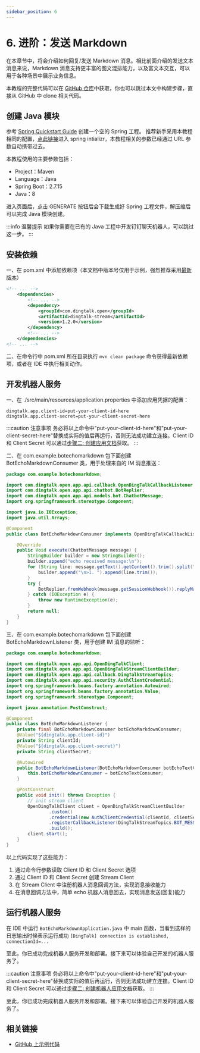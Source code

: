 ```yaml
---
sidebar_position: 6
---
```


# 6. 进阶：发送 Markdown

在本章节中，将会介绍如何回复/发送 Markdown 消息。相比前面介绍的发送文本消息来说，Markdown 消息支持更丰富的图文混排能力，以及富文本交互，可以用于各种场景中展示业务信息。

本教程的完整代码可以在 [GitHub 仓库](https://github.com/open-dingtalk/dingtalk-tutorial-java)中获取，你也可以跳过本文中构建步骤，直接从 GitHub 中 clone 相关代码。

## 创建 Java 模块

参考 [Spring Quickstart Guide](https://spring.io/quickstart) 创建一个空的 Spring 工程。
推荐新手采用本教程相同的配置，[点此链接](https://start.spring.io/#!type=maven-project&language=java&platformVersion=2.7.17&packaging=jar&jvmVersion=1.8&groupId=com.example&artifactId=bot-echo-text&name=bot-echo-text&description=Demo%20project%20for%20DingTalk&packageName=com.example.bot-echo-markdown)进入 spring intializr，本教程相关的参数已经通过 URL 参数自动携带过去。

本教程使用的主要参数包括：

* Project：Maven
* Language：Java
* Spring Boot：2.7.15
* Java：8

进入页面后，点击 GENERATE 按钮后会下载生成好 Spring 工程文件，解压缩后可以完成 Java 模块创建。

:::info 温馨提示
如果你需要在已有的 Java 工程中开发钉钉聊天机器人，可以跳过这一步。
:::

## 安装依赖

一、在 pom.xml 中添加依赖项（本文档中版本号仅用于示例，强烈推荐采用[最新版本](https://s01.oss.sonatype.org/?#nexus-search;quick~dingtalk-stream)）

```xml title="pom.xml" {4-8} showLineNumbers
<!-- ... -->
    <dependencies>
        <!-- ... -->
        <dependency>
			<groupId>com.dingtalk.open</groupId>
			<artifactId>dingtalk-stream</artifactId>
			<version>1.2.0</version>
		</dependency>
        <!-- ... -->
	</dependencies>
<!-- ... -->
```

二、在命令行中 pom.xml 所在目录执行 `mvn clean package` 命令获得最新依赖项，或者在 IDE 中执行相关动作。

## 开发机器人服务

一、在 ./src/main/resources/application.properties 中添加应用凭据的配置：
```text title="./src/main/resources/application.properties" showLineNumbers
dingtalk.app.client-id=put-your-client-id-here
dingtalk.app.client-secret=put-your-client-secret-here
```

:::caution 注意事项
务必将以上命令中"put-your-client-id-here"和"put-your-client-secret-here"替换成实际的值后再运行，否则无法成功建立连接。Client ID 和 Client Secret 可以通过[步骤二: 创建应用文档](create-app)获取。
:::

二、在 com.example.botechomarkdown 包下面创建 BotEchoMarkdownConsumer 类，用于处理来自的 IM 消息推送：
```java title="BotEchoMarkdownConsumer.java" showLineNumbers
package com.example.botechomarkdown;

import com.dingtalk.open.app.api.callback.OpenDingTalkCallbackListener;
import com.dingtalk.open.app.api.chatbot.BotReplier;
import com.dingtalk.open.app.api.models.bot.ChatbotMessage;
import org.springframework.stereotype.Component;

import java.io.IOException;
import java.util.Arrays;

@Component
public class BotEchoMarkdownConsumer implements OpenDingTalkCallbackListener<ChatbotMessage, Void> {

    @Override
    public Void execute(ChatbotMessage message) {
        StringBuilder builder = new StringBuilder();
        builder.append("echo received message:\n");
        for (String line: message.getText().getContent().trim().split("\n")) {
            builder.append("\n>1. ").append(line.trim());
        }
        try {
            BotReplier.fromWebhook(message.getSessionWebhook()).replyMarkdown("dingtalk-tutorial-java", builder.toString(), Arrays.asList(message.getSenderStaffId()));
        } catch (IOException e) {
            throw new RuntimeException(e);
        }
        return null;
    }
}
```

三、在 com.example.botechomarkdown 包下面创建 BotEchoMarkdownListener 类，用于创建 IM 消息的监听：

```java title="BotEchoMarkdownListener.java" showLineNumbers
package com.example.botechomarkdown;

import com.dingtalk.open.app.api.OpenDingTalkClient;
import com.dingtalk.open.app.api.OpenDingTalkStreamClientBuilder;
import com.dingtalk.open.app.api.callback.DingTalkStreamTopics;
import com.dingtalk.open.app.api.security.AuthClientCredential;
import org.springframework.beans.factory.annotation.Autowired;
import org.springframework.beans.factory.annotation.Value;
import org.springframework.stereotype.Component;

import javax.annotation.PostConstruct;

@Component
public class BotEchoMarkdownListener {
    private final BotEchoMarkdownConsumer botEchoMarkdownConsumer;
    @Value("${dingtalk.app.client-id}")
    private String clientId;
    @Value("${dingtalk.app.client-secret}")
    private String clientSecret;

    @Autowired
    public BotEchoMarkdownListener(BotEchoMarkdownConsumer botEchoTextConsumer) {
        this.botEchoMarkdownConsumer = botEchoTextConsumer;
    }

    @PostConstruct
    public void init() throws Exception {
        // init stream client
        OpenDingTalkClient client = OpenDingTalkStreamClientBuilder
                .custom()
                .credential(new AuthClientCredential(clientId, clientSecret))
                .registerCallbackListener(DingTalkStreamTopics.BOT_MESSAGE_TOPIC, botEchoMarkdownConsumer)
                .build();
        client.start();
    }
}
```


以上代码实现了这些能力：
1. 通过命令行参数读取 Client ID 和 Client Secret 选项
2. 通过 Client ID 和 Client Secret 创建 Stream Client
3. 在 Stream Client 中注册机器人消息回调方法，实现消息接收能力
4. 在消息回调方法中，简单 echo 机器人消息回去，实现消息发送(回复)能力

## 运行机器人服务

在 IDE 中运行 `BotEchoMarkdownApplication.java` 中 main 函数，当看到这样的日志输出时候表示运行成功 `[DingTalk] connection is established, connectionId=...`

至此，你已成功完成机器人服务开发和部署。接下来可以体验自己开发的机器人服务了。

:::caution 注意事项
务必将以上命令中"put-your-client-id-here"和"put-your-client-secret-here"替换成实际的值后再运行，否则无法成功建立连接。Client ID 和 Client Secret 可以通过[步骤二: 创建机器人应用文档](create-bot)获取。
:::

至此，你已成功完成机器人服务开发和部署。接下来可以体验自己开发的机器人服务了。

## 相关链接

* [GitHub 上示例代码](https://github.com/open-dingtalk/dingtalk-tutorial-java)
